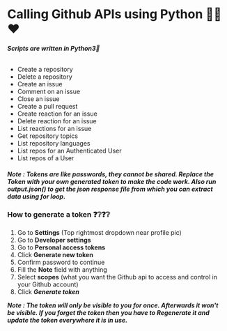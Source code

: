 <h1>Calling Github APIs using Python 🐍😎❤</h1>

<b><i>Scripts are written in Python3🐍</i></b><br>
<br>
<ul>
  <li>Create a repository</li>
  <li>Delete a repository</li>
  <li>Create an issue</li>
  <li>Comment on an issue</li>
  <li>Close an issue</li>
  <li>Create a pull request</li>
  <li>Create reaction for an issue</li>
  <li>Delete reaction for an issue</li>
  <li>List reactions for an issue</li>
  <li>Get repository topics</li>
  <li>List repository languages</li>
  <li>List repos for an Authenticated User</li>
  <li>List repos of a User</li>
</ul>

<h4><i>Note : Tokens are like passwords, they cannot be shared. Replace the Token with your own generated token to make the code work. Also run output.json() to get the json response file from which you can extract data using for loop.</i></h4>

<h3>How to generate a token ❓❔❓❔ </h3>
<ol>
  <li>Go to <b>Settings</b> (Top rightmost dropdown near profile pic)</li>
  <li>Go to <b>Developer settings</b></li>
  <li>Go to <b>Personal access tokens</b></li>
  <li>Click <b>Generate new token</b></li>
  <li>Confirm password to continue</li>
  <li>Fill the <b>Note</b> field with anything</li>
  <li>Select <b>scopes</b> (what you want the Github api to access and control in your Github account)</li>
  <li>Click <b><i>Generate token</i></b></li>
</ol>
<b><i>Note : The token will only be visible to you for once. Afterwards it won't be visible. If you forget the token then you have to Regenerate it and update the token everywhere it is in use.</i></b>
